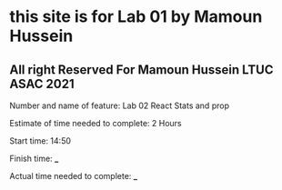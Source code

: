 # this site is for Lab 01 by Mamoun Hussein

## All right Reserved For Mamoun Hussein LTUC ASAC 2021

Number and name of feature: Lab 02 React Stats and prop

Estimate of time needed to complete: 2 Hours

Start time: 14:50

Finish time: **\_**

Actual time needed to complete: **\_**
